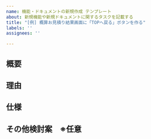 ```yaml
---
name: 機能・ドキュメントの新規作成 テンプレート
about: 新規機能や新規ドキュメントに関するタスクを記載する
title: "[例] 概算お見積り結果画面に「TOPへ戻る」ボタンを作る"
labels: ''
assignees: ''

---
```


## 概要
<!-- 
不具合や改善内容について、概要を記載してください。
例：概算お見積り結果画面からトップページに遷移できるように「TOPへ戻る」ボタンを作る
-->

## 理由
<!--
なぜ本機能やドキュメントが必要なのかを記載しましょう。
例：現在のアプリケーションでは、ユーザが見積もりを実施し概算お見積り結果画面に遷移した場合、TOPページに戻ることができない。
　ブラウザバックや直接入力することで遷移可能だが、ユーザビリティが低い。
　ユーザビリティ向上のために、ユーザを補助する機能が必要である。
-->

## 仕様
<!--
「実装をどうするか（コードのこの部分を直す）」ではなく、「どうあるべきか」について記載しましょう。
例：概算お見積り結果画面下部に「TOPへ戻る」ボタンを作成し、トップページへのリンクを貼る。
-->

## その他検討案　※任意
<!--
仕様を決める際に出た、その他検討案の概要や選択しなかった理由など補足情報を書いておくと良いでしょう
-->
